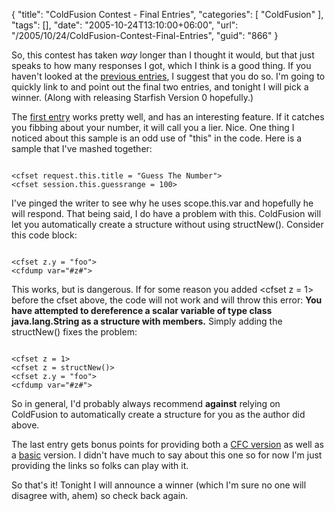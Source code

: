 {
	"title": "ColdFusion Contest - Final Entries",
	"categories": [
		"ColdFusion"
	],
	"tags": [],
	"date": "2005-10-24T13:10:00+06:00",
	"url": "/2005/10/24/ColdFusion-Contest-Final-Entries",
	"guid": "866"
}

So, this contest has taken <i>way</i> longer than I thought it would, but that just speaks to how many responses I got, which I think is a good thing. If you haven't looked at the <a href="http://ray.camdenfamily.com/index.cfm/2005/10/12/ColdFusion-Contest-Entry-Examined--Part-5">previous entries</a>, I suggest that you do so. I'm going to quickly link to and point out the final two entries, and tonight I will pick a winner. (Along with releasing Starfish Version 0 hopefully.)

The <a href="http://ray.camdenfamily.com/demos/contest1/entry6">first entry</a> works pretty well, and has an interesting feature. If it catches you fibbing about your number, it will call you a lier. Nice. One thing I noticed about this sample is an odd use of "this" in the code. Here is a sample that I've mashed together:

<code>
&lt;cfset request.this.title = "Guess The Number"&gt;
&lt;cfset session.this.guessrange = 100&gt;
</code>

I've pinged the writer to see why he uses scope.this.var and hopefully he will respond. That being said, I do have a problem with this. ColdFusion will let you automatically create a structure without using structNew(). Consider this code block:

<code>
&lt;cfset z.y = "foo"&gt;
&lt;cfdump var="#z#"&gt;
</code>

This works, but is dangerous. If for some reason you added &lt;cfset z = 1&gt; before the cfset above, the code will not work and will throw this error: <b>You have attempted to dereference a scalar variable of type class java.lang.String as a structure with members.</b> Simply adding the structNew() fixes the problem:

<code>
&lt;cfset z = 1&gt;
&lt;cfset z = structNew()&gt;
&lt;cfset z.y = "foo"&gt;
&lt;cfdump var="#z#"&gt;
</code>

So in general, I'd probably always recommend <b>against</b> relying on ColdFusion to automatically create a structure for you as the author did above. 

The last entry gets bonus points for providing both a <a href="http://ray.camdenfamily.com/demos/contest1/entry7/gameCFCVer.cfm">CFC version</a> as well as a <a href="http://ray.camdenfamily.com/demos/contest1/entry7/game.cfm">basic</a> version. I didn't have much to say about this one so for now I'm just providing the links so folks can play with it.

So that's it! Tonight I will announce a winner (which I'm sure no one will disagree with, ahem) so check back again.